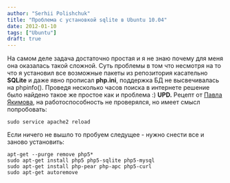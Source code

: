 ```yaml
---
author: "Serhii Polishchuk"
title: "Проблема с установкой sqlite в Ubuntu 10.04"
date: 2012-01-10
tags: ["Ubuntu"]
draft: true
---
```

<!--more-->
<p>На самом деле задача достаточно простая и я не знаю почему для меня она оказалась такой сложной. Суть проблемы в том что несмотря на то что я установил все возможные пакеты из репозитория касательно <strong>SQLite</strong> и даже явно прописал <strong>php.ini</strong>, поддержка БД не высвечивалась на phpinfo(). Проведя несколько часов поиска в интернете решение было найдено такое же простое как и проблема :) <strong>UPD.</strong> Рецепт от <a href="http://yakimoff.ru/" rel="external nofollow" target="_blank">Павла Якимова</a>, на работоспособность не проверялся, но имеет смысл попробовать:</p>

<pre>
<code class="bash">sudo service apache2 reload</code></pre>

<p>Если ничего не вышло то пробуем следущее - нужно снести все и заново установить:</p>

<pre>
<code class="bash">apt-get --purge remove php5*
sudo apt-get install php5 php5-sqlite php5-mysql
sudo apt-get install php-pear php-apc php5-curl
sudo apt-get autoremove</code></pre>

<p>&nbsp;</p>
